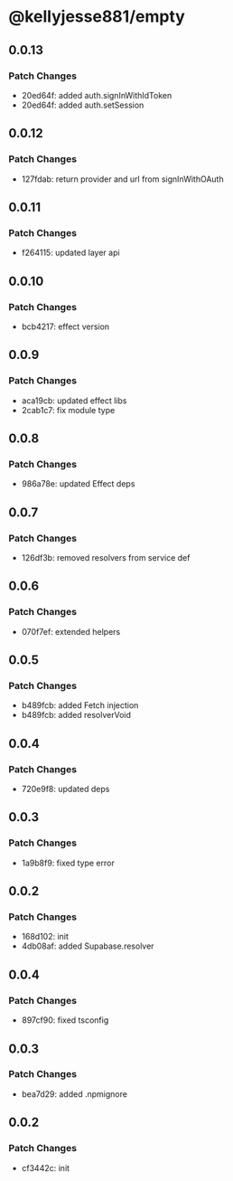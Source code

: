 # @kellyjesse881/empty

## 0.0.13

### Patch Changes

- 20ed64f: added auth.signInWithIdToken
- 20ed64f: added auth.setSession

## 0.0.12

### Patch Changes

- 127fdab: return provider and url from signInWithOAuth

## 0.0.11

### Patch Changes

- f264115: updated layer api

## 0.0.10

### Patch Changes

- bcb4217: effect version

## 0.0.9

### Patch Changes

- aca19cb: updated effect libs
- 2cab1c7: fix module type

## 0.0.8

### Patch Changes

- 986a78e: updated Effect deps

## 0.0.7

### Patch Changes

- 126df3b: removed resolvers from service def

## 0.0.6

### Patch Changes

- 070f7ef: extended helpers

## 0.0.5

### Patch Changes

- b489fcb: added Fetch injection
- b489fcb: added resolverVoid

## 0.0.4

### Patch Changes

- 720e9f8: updated deps

## 0.0.3

### Patch Changes

- 1a9b8f9: fixed type error

## 0.0.2

### Patch Changes

- 168d102: init
- 4db08af: added Supabase.resolver

## 0.0.4

### Patch Changes

- 897cf90: fixed tsconfig

## 0.0.3

### Patch Changes

- bea7d29: added .npmignore

## 0.0.2

### Patch Changes

- cf3442c: init
